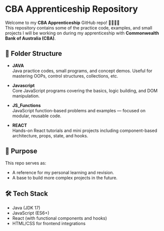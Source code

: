 
# CBA Apprenticeship Repository

Welcome to my **CBA Apprenticeship** GitHub repo! 👨‍💻👩‍💻  
This repository contains some of the practice code, examples, and small projects I will be working on during my apprenticeship with **Commonwealth Bank of Australia (CBA)**.

## 📁 Folder Structure

- **JAVA**  
  Java practice codes, small programs, and concept demos. Useful for mastering OOPs, control structures, collections, etc.

- **Javascript**  
  Core JavaScript programs covering the basics, logic building, and DOM manipulation.

- **JS_Functions**  
  JavaScript function-based problems and examples — focused on modular, reusable code.

- **REACT**  
  Hands-on React tutorials and mini projects including component-based architecture, props, state, and hooks.

## 📌 Purpose

This repo serves as:
- A reference for my personal learning and revision.
- A base to build more complex projects in the future.

## 🛠️ Tech Stack

- Java (JDK 17)
- JavaScript (ES6+)
- React (with functional components and hooks)
- HTML/CSS for frontend integrations

